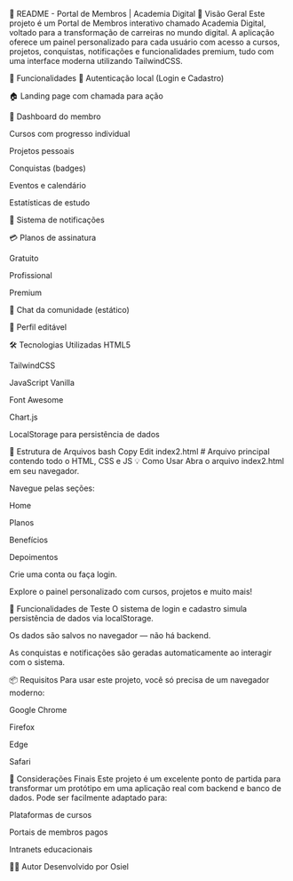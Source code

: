 📘 README - Portal de Membros | Academia Digital
📌 Visão Geral
Este projeto é um Portal de Membros interativo chamado Academia Digital, voltado para a transformação de carreiras no mundo digital. A aplicação oferece um painel personalizado para cada usuário com acesso a cursos, projetos, conquistas, notificações e funcionalidades premium, tudo com uma interface moderna utilizando TailwindCSS.

🚀 Funcionalidades
🔐 Autenticação local (Login e Cadastro)

🏠 Landing page com chamada para ação

💼 Dashboard do membro

Cursos com progresso individual

Projetos pessoais

Conquistas (badges)

Eventos e calendário

Estatísticas de estudo

🔔 Sistema de notificações

💳 Planos de assinatura

Gratuito

Profissional

Premium

💬 Chat da comunidade (estático)

👤 Perfil editável

🛠️ Tecnologias Utilizadas
HTML5

TailwindCSS

JavaScript Vanilla

Font Awesome

Chart.js

LocalStorage para persistência de dados

📂 Estrutura de Arquivos
bash
Copy
Edit
index2.html     # Arquivo principal contendo todo o HTML, CSS e JS
💡 Como Usar
Abra o arquivo index2.html em seu navegador.

Navegue pelas seções:

Home

Planos

Benefícios

Depoimentos

Crie uma conta ou faça login.

Explore o painel personalizado com cursos, projetos e muito mais!

🧪 Funcionalidades de Teste
O sistema de login e cadastro simula persistência de dados via localStorage.

Os dados são salvos no navegador — não há backend.

As conquistas e notificações são geradas automaticamente ao interagir com o sistema.

📦 Requisitos
Para usar este projeto, você só precisa de um navegador moderno:

Google Chrome

Firefox

Edge

Safari

📝 Considerações Finais
Este projeto é um excelente ponto de partida para transformar um protótipo em uma aplicação real com backend e banco de dados. Pode ser facilmente adaptado para:

Plataformas de cursos

Portais de membros pagos

Intranets educacionais

👨‍💻 Autor
Desenvolvido por Osiel
